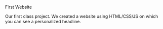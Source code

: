 First Website

Our first class project.
We created a website using HTML/CSS/JS on which you can see a personalized headline.
